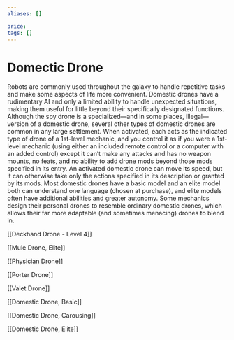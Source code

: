 ```yaml
---
aliases: []

price: 
tags: []
---
```


# Domectic Drone

Robots are commonly used throughout the galaxy to handle repetitive tasks and make some aspects of life more convenient. Domestic drones have a rudimentary AI and only a limited ability to handle unexpected situations, making them useful for little beyond their specifically designated functions. Although the spy drone is a specialized—and in some places, illegal— version of a domestic drone, several other types of domestic drones are common in any large settlement. When activated, each acts as the indicated type of drone of a 1st-level mechanic, and you control it as if you were a 1st-level mechanic (using either an included remote control or a computer with an added control) except it can’t make any attacks and has no weapon mounts, no feats, and no ability to add drone mods beyond those mods specified in its entry. An activated domestic drone can move its speed, but it can otherwise take only the actions specified in its description or granted by its mods. Most domestic drones have a basic model and an elite model both can understand one language (chosen at purchase), and elite models often have additional abilities and greater autonomy. Some mechanics design their personal drones to resemble ordinary domestic drones, which allows their far more adaptable (and sometimes menacing) drones to blend in.

[[Deckhand Drone - Level 4]]

[[Mule Drone, Elite]]

[[Physician Drone]]

[[Porter Drone]]

[[Valet Drone]]

[[Domestic Drone, Basic]]

[[Domestic Drone, Carousing]]

[[Domestic Drone, Elite]]
